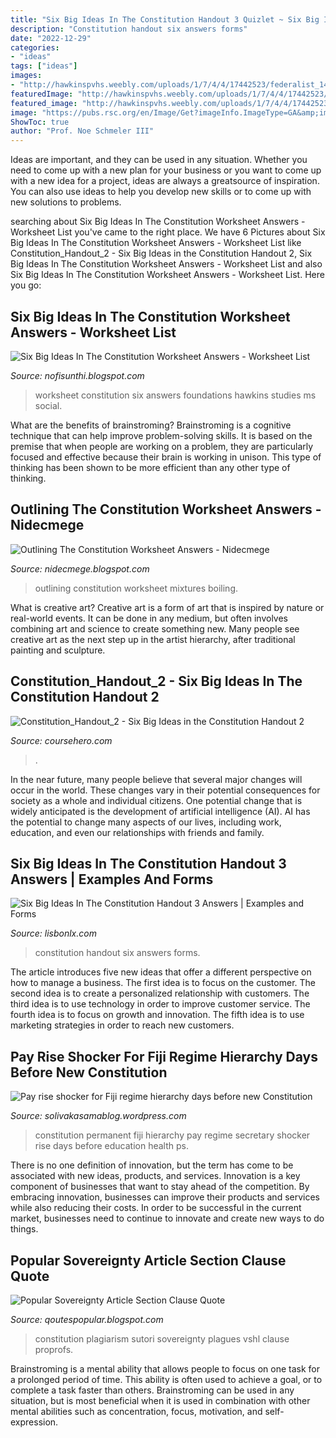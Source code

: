 ```yaml
---
title: "Six Big Ideas In The Constitution Handout 3 Quizlet ~ Six Big Ideas In The Constitution Handout 3 Answers"
description: "Constitution handout six answers forms"
date: "2022-12-29"
categories:
- "ideas"
tags: ["ideas"]
images:
- "http://hawkinspvhs.weebly.com/uploads/1/7/4/4/17442523/federalist_14.jpg"
featuredImage: "http://hawkinspvhs.weebly.com/uploads/1/7/4/4/17442523/federalist_14.jpg"
featured_image: "http://hawkinspvhs.weebly.com/uploads/1/7/4/4/17442523/federalist_14.jpg"
image: "https://pubs.rsc.org/en/Image/Get?imageInfo.ImageType=GA&amp;imageInfo.ImageIdentifier.ManuscriptID=CT9038300077&amp;imageInfo.ImageIdentifier.Year=1903"
ShowToc: true
author: "Prof. Noe Schmeler III"
---
```



Ideas are important, and they can be used in any situation. Whether you need to come up with a new plan for your business or you want to come up with a new idea for a project, ideas are always a greatsource of inspiration. You can also use ideas to help you develop new skills or to come up with new solutions to problems.

	

		
searching about Six Big Ideas In The Constitution Worksheet Answers - Worksheet List you've came to the right place. We have 6 Pictures about Six Big Ideas In The Constitution Worksheet Answers - Worksheet List like Constitution_Handout_2 - Six Big Ideas in the Constitution Handout 2, Six Big Ideas In The Constitution Worksheet Answers - Worksheet List and also Six Big Ideas In The Constitution Worksheet Answers - Worksheet List. Here you go:
		
    
## Six Big Ideas In The Constitution Worksheet Answers - Worksheet List

<img loading=lazy src="http://hawkinspvhs.weebly.com/uploads/1/7/4/4/17442523/federalist_14.jpg" onerror="this.onerror=null;this.src='https://tse4.mm.bing.net/th?id=OIP.0z-l7tIsVBylfAaPijv_3gHaK8&amp;pid=15.1';" alt="Six Big Ideas In The Constitution Worksheet Answers - Worksheet List">

_Source: nofisunthi.blogspot.com_

>worksheet constitution six answers foundations hawkins studies ms social. 

	

What are the benefits of brainstroming?
Brainstroming is a cognitive technique that can help improve problem-solving skills. It is based on the premise that when people are working on a problem, they are particularly focused and effective because their brain is working in unison. This type of thinking has been shown to be more efficient than any other type of thinking.

    
## Outlining The Constitution Worksheet Answers - Nidecmege

<img loading=lazy src="https://pubs.rsc.org/en/Image/Get?imageInfo.ImageType=GA&amp;imageInfo.ImageIdentifier.ManuscriptID=CT9038300077&amp;imageInfo.ImageIdentifier.Year=1903" onerror="this.onerror=null;this.src='https://tse2.mm.bing.net/th?id=OIP.ZWkmwHMUMxAQ9prr9o3J-gHaMO&amp;pid=15.1';" alt="Outlining The Constitution Worksheet Answers - Nidecmege">

_Source: nidecmege.blogspot.com_

>outlining constitution worksheet mixtures boiling. 

	

What is creative art?
Creative art is a form of art that is inspired by nature or real-world events. It can be done in any medium, but often involves combining art and science to create something new. Many people see creative art as the next step up in the artist hierarchy, after traditional painting and sculpture.

    
## Constitution_Handout_2 - Six Big Ideas In The Constitution Handout 2

<img loading=lazy src="https://www.coursehero.com/thumb/16/f3/16f336206fead1cdddcbbd3b8c23cf824334c712_180.jpg" onerror="this.onerror=null;this.src='https://tse3.mm.bing.net/th?id=OIP.8Ne9bUqVe0rxxKG33ZCAeQAAAA&amp;pid=15.1';" alt="Constitution_Handout_2 - Six Big Ideas in the Constitution Handout 2">

_Source: coursehero.com_

>. 

	

In the near future, many people believe that several major changes will occur in the world. These changes vary in their potential consequences for society as a whole and individual citizens. One potential change that is widely anticipated is the development of artificial intelligence (AI). AI has the potential to change many aspects of our lives, including work, education, and even our relationships with friends and family.

    
## Six Big Ideas In The Constitution Handout 3 Answers | Examples And Forms

<img loading=lazy src="http://www.irishstatutebook.ie/images/en.si.2014.0432.sc6_formc_03.jpg" onerror="this.onerror=null;this.src='https://tse2.mm.bing.net/th?id=OIP.hgDCIIYT4ZbtsRZE1MQZrAHaLH&amp;pid=15.1';" alt="Six Big Ideas In The Constitution Handout 3 Answers | Examples and Forms">

_Source: lisbonlx.com_

>constitution handout six answers forms. 

	

The article introduces five new ideas that offer a different perspective on how to manage a business. The first idea is to focus on the customer. The second idea is to create a personalized relationship with customers. The third idea is to use technology in order to improve customer service. The fourth idea is to focus on growth and innovation. The fifth idea is to use marketing strategies in order to reach new customers.

    
## Pay Rise Shocker For Fiji Regime Hierarchy Days Before New Constitution

<img loading=lazy src="http://4.bp.blogspot.com/-DXErTDLi5Qg/Ui-3sQhZF0I/AAAAAAAAMGs/H10ZZK9T53c/s1600/PAY+HIKES+2+C4.5.jpg" onerror="this.onerror=null;this.src='https://tse4.mm.bing.net/th?id=OIP.zkMNji8THP88Rh9tpbMX4AHaKf&amp;pid=15.1';" alt="Pay rise shocker for Fiji regime hierarchy days before new Constitution">

_Source: solivakasamablog.wordpress.com_

>constitution permanent fiji hierarchy pay regime secretary shocker rise days before education health ps. 

	

There is no one definition of innovation, but the term has come to be associated with new ideas, products, and services. Innovation is a key component of businesses that want to stay ahead of the competition. By embracing innovation, businesses can improve their products and services while also reducing their costs. In order to be successful in the current market, businesses need to continue to innovate and create new ways to do things.

    
## Popular Sovereignty Article Section Clause Quote

<img loading=lazy src="https://assets.sutori.com/user-uploads/image/1474f20f-e244-4dfa-9c39-a900ccf4d2c4/3df4e2f42e25c066ae4bcf1e56621d01.jpeg" onerror="this.onerror=null;this.src='https://tse1.mm.bing.net/th?id=OIP.FI51IYHcLaq7qsnmr0to9QHaCK&amp;pid=15.1';" alt="Popular Sovereignty Article Section Clause Quote">

_Source: qoutespopular.blogspot.com_

>constitution plagiarism sutori sovereignty plagues vshl clause proprofs. 

	

Brainstroming is a mental ability that allows people to focus on one task for a prolonged period of time. This ability is often used to achieve a goal, or to complete a task faster than others. Brainstroming can be used in any situation, but is most beneficial when it is used in combination with other mental abilities such as concentration, focus, motivation, and self-expression.


